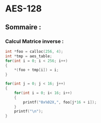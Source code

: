 # AES-128

## Sommaire :


### Calcul Matrice inverse : 
```c
int *foo = calloc(256, 4);
int *tmp = aes_table;
for(int i = 0; i < 256; i++)
{
    *(foo + tmp[i]) = i;
}

for(int j = 0; j < 16; j++)
{
    for(int i = 0; i< 16; i++)
    {
        printf("0x%02X,", foo[j*16 + i]);
    }
    printf("\n");
}
```